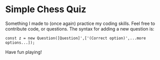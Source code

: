 # Simple Chess Quiz

Something I made to (once again) practice my coding skills. Feel free to contribute code, or questions. The syntax for adding a new question is:

```
const z = new Question([Question]',['(Correct option)',...more options...]);
```
Have fun playing!
